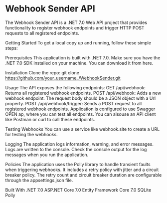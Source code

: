 # Webhook Sender API
The Webhook Sender API is a .NET 7.0 Web API project that provides functionality to register webhook endpoints and trigger HTTP POST requests to all registered endpoints.

Getting Started
To get a local copy up and running, follow these simple steps:

Prerequisites
This application is built with .NET 7.0. Make sure you have the .NET 7.0 SDK installed on your machine. You can download it from here.

Installation
Clone the repo: git clone https://github.com/your_username_/WebhookSender.git

Usage
The API exposes the following endpoints:
GET /api/webhook: Returns all registered webhook endpoints.
POST /api/webhook: Adds a new webhook endpoint. The request body should be a JSON object with a Url property.
POST /api/webhook/trigger: Sends a POST request to all registered webhook endpoints.
Application is configured to use Swagger OPEN ap, where you can test all endpoints.
You can alsouse an API client like Postman or curl to call these endpoints.

Testing Webhooks
You can use a service like webhook.site to create a URL for testing the webhooks.

Logging
The application logs information, warning, and error messages. Logs are written to the console. Check the console output for the log messages when you run the application.

Policies
The application uses the Polly library to handle transient faults when triggering webhooks. It includes a retry policy with jitter and a circuit breaker policy. The retry count and circuit breaker duration are configurable through the appsettings.json file.

Built With
.NET 7.0
ASP.NET Core 7.0
Entity Framework Core 7.0
SQLite
Polly
